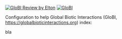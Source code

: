 [![GloBI Review by Elton](../../actions/workflows/review.yml/badge.svg)](../../actions/workflows/review.yml) [![GloBI](https://api.globalbioticinteractions.org/interaction.svg?accordingTo=globi:globalbioticinteractions/szentivanyi2019&refutes=true&refutes=false)](https://globalbioticinteractions.org/?accordingTo=globi:globalbioticinteractions/szentivanyi2019)

Configuration to help Global Biotic Interactions (GloBI, https://globalbioticinteractions.org) index: 

bla